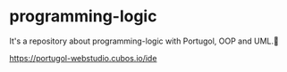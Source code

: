 # programming-logic
It's a repository about programming-logic with Portugol, OOP and UML.🔢

https://portugol-webstudio.cubos.io/ide
